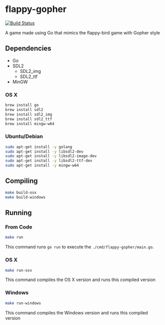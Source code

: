 # flappy-gopher

[![Build Status](https://img.shields.io/travis/tclemos/flappy-gopher/master.svg?style=flat-square)](https://travis-ci.org/tclemos/flappy-gopher)

A game made using Go that mimics the flappy-bird game with Gopher style

## Dependencies

- Go
- SDL2
  - SDL2_img
  - SDL2_ttf
- MinGW

### OS X
``` bash
brew install go
brew install sdl2
brew install sdl2_img
brew install sdl2_ttf
brew install mingw-w64
```

### Ubuntu/Debian
``` bash
sudo apt-get install -y golang
sudo apt-get install -y libsdl2-dev
sudo apt-get install -y libsdl2-image-dev
sudo apt-get install -y libsdl2-ttf-dev
sudo apt-get install -y mingw-w64
```

## Compiling

``` bash
make build-osx
make build-windows
```

## Running

### From Code

``` bash
make run
```
This command runs `go run` to execute the `./cmd/flappy-gopher/main.go`.

### OS X

``` bash
make run-osx
```

This command compiles the OS X version and runs this compiled version

### Windows

``` bash
make run-windows
```

This command compiles the Windows version and runs this compiled version
